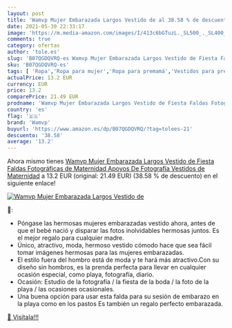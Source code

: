 ```yaml
---
layout: post
title: 'Wamvp Mujer Embarazada Largos Vestido de al 38.58 % de descuento'
date: 2021-05-30 22:33:17
image: 'https://m.media-amazon.com/images/I/413c6bGTuzL._SL500_._SL400_.jpg'
comments: true
category: ofertas
author: 'tole.es'
slug: 'B07QGDQVRQ-es Wamvp Mujer Embarazada Largos Vestido de Fiesta Faldas...'
sku: 'B07QGDQVRQ-es'
tags: [ 'Ropa','Ropa para mujer','Ropa para premamá','Vestidos para premamá','embarazada','wamvp', ]
actualPrice: 13.2 EUR
currency: EUR
price: 13.2
comparePrice: 21.49 EUR
prodname: 'Wamvp Mujer Embarazada Largos Vestido de Fiesta Faldas Fotográficas de Maternidad Apoyos De Fotografía Vestidos de Maternidad'
country: 'es'
flag: '🇪🇸'
brand: 'Wamvp'
buyurl: 'https://www.amazon.es/dp/B07QGDQVRQ/?tag=tolees-21'
descuento: '38.58'
average: '13.2'
---
```


Ahora mismo tienes [Wamvp Mujer Embarazada Largos Vestido de Fiesta Faldas Fotográficas de Maternidad Apoyos De Fotografía Vestidos de Maternidad](https://www.amazon.es/dp/B07QGDQVRQ/?tag=tolees-21) a 13.2 EUR (original: 21.49 EUR) (38.58 %  de descuento) en el siguiente enlace!

[![Wamvp Mujer Embarazada Largos Vestido de](https://m.media-amazon.com/images/I/413c6bGTuzL._SL500_._SL400_.jpg)](https://www.amazon.es/dp/B07QGDQVRQ/?tag=tolees-21)

🔎:

- Póngase las hermosas mujeres embarazadas vestido ahora, antes de que el bebé nació y disparar las fotos inolvidables hermosas juntos. Es el mejor regalo para cualquier madre.
- Único, atractivo, moda, hermoso vestido cómodo hace que sea fácil tomar imágenes hermosas para las mujeres embarazadas.
- El estilo fuera del hombro está de moda y te hará más atractivo.Con su diseño sin hombros, es la prenda perfecta para llevar en cualquier ocasión especial, como playa, fotografía, diario.
- Ocasión: Estudio de la fotografía / la fiesta de la boda / la foto de la playa / las ocasiones ocasionales.
- Una buena opción para usar esta falda para su sesión de embarazo en la playa como en los pastos Es también un regalo perfecto embarazada.

[🛒 Visítala!!!](https://www.amazon.es/dp/B07QGDQVRQ/?tag=tolees-21)
